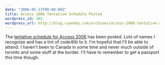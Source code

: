 ```yaml
---
date: "2006-05-13T00:00:00Z"
title: Access 2006 Tentative Schedule Posted
wordpress_id: 262
wordpress_url: http://blog.ryaneby.com/archives/access-2006-tentative-schedule-posted/
---
```

The <a href="http://www.access2006.uottawa.ca/?page_id=5">tentative schedule for Access 2006</a> has been posted. Lots of names I recognize and has a tint of code4lib to it. I'm hopeful that I'll be able to attend. I haven't been to Canada in some time and never much outside of toronto and some stuff at the border. I'll have to remember to get a passport this time though.
